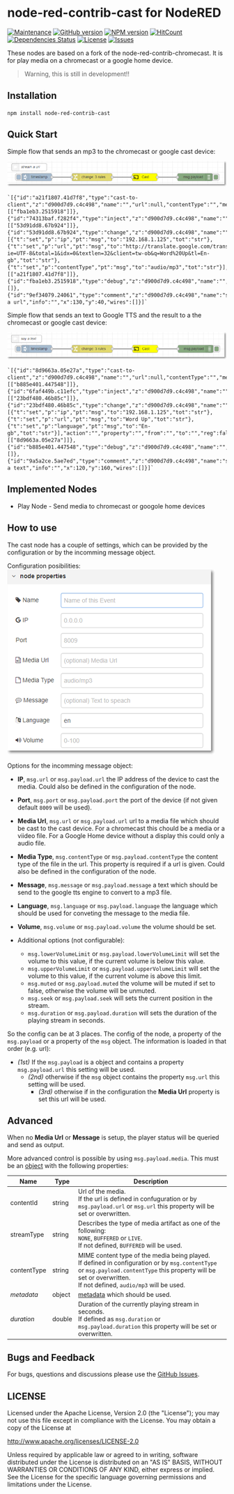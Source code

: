 # node-red-contrib-cast for NodeRED

[![Maintenance](https://img.shields.io/badge/Maintained%3F-yes-green.svg)](https://github.com/hypnos3/node-red-contrib-cast/graphs/commit-activity)
[![GitHub version](https://badge.fury.io/gh/Hypnos3%2Fnode-red-contrib-cast.svg)](https://github.com/hypnos3/node-red-contrib-cast)
[![NPM version](https://badge.fury.io/js/node-red-contrib-cast.svg)](http://badge.fury.io/js/node-red-contrib-cast)
[![HitCount](http://hits.dwyl.io/hypnos3/node-red-contrib-cast.svg)](http://hits.dwyl.io/hypnos3/node-red-contrib-cast)
[![Dependencies Status](https://david-dm.org/hypnos3/node-red-contrib-cast/status.svg)](https://david-dm.org/hypnos3/node-red-contrib-cast)
[![License](https://img.shields.io/badge/License-Apache%202.0-blue.svg)](https://opensource.org/licenses/Apache-2.0)
[![Issues](https://img.shields.io/github/issues/hypnos3/node-red-contrib-cast.svg?style=flat-square)](https://github.com/hypnos3/node-red-contrib-cast/issues)
<!-- [![JavaScript Style Guide](https://img.shields.io/badge/code_style-standard-brightgreen.svg)](https://standardjs.com) -->

These nodes are based on a fork of the node-red-contrib-chromecast. It is for play media on a chromecast or a google home device.

> Warning, this is still in development!!

## Installation

`npm install node-red-contrib-cast`

## Quick Start

Simple flow that sends an mp3 to the chromecast or google cast device:

![example 1](images/example1.png?raw=true "Echo Flow")

    `[{"id":"a21f1807.41d7f8","type":"cast-to-client","z":"d900d7d9.c4c498","name":"","url":null,"contentType":"","message":null,"language":"en","ip":"","port":"","volume":null,"x":590,"y":80,"wires":[["fba1eb3.2515918"]]},{"id":"74313baf.f282f4","type":"inject","z":"d900d7d9.c4c498","name":"","topic":"","payload":"","payloadType":"date","repeat":"","crontab":"","once":false,"onceDelay":0.1,"x":160,"y":80,"wires":[["53d91dd8.67b924"]]},{"id":"53d91dd8.67b924","type":"change","z":"d900d7d9.c4c498","name":"","rules":[{"t":"set","p":"ip","pt":"msg","to":"192.168.1.125","tot":"str"},{"t":"set","p":"url","pt":"msg","to":"http://translate.google.com/translate_tts?ie=UTF-8&total=1&idx=0&textlen=32&client=tw-ob&q=Word%20Up&tl=En-gb","tot":"str"},{"t":"set","p":"contentType","pt":"msg","to":"audio/mp3","tot":"str"}],"action":"","property":"","from":"","to":"","reg":false,"x":380,"y":80,"wires":[["a21f1807.41d7f8"]]},{"id":"fba1eb3.2515918","type":"debug","z":"d900d7d9.c4c498","name":"","active":true,"tosidebar":true,"console":false,"tostatus":false,"complete":"false","x":790,"y":80,"wires":[]},{"id":"9ef34079.24061","type":"comment","z":"d900d7d9.c4c498","name":"stream a url","info":"","x":130,"y":40,"wires":[]}]`

Simple flow that sends an text to Google TTS and the result to a the chromecast or google cast device:

![example 2](images/example2.png?raw=true "Echo Flow")

    `[{"id":"8d9663a.05e27a","type":"cast-to-client","z":"d900d7d9.c4c498","name":"","url":null,"contentType":"","message":null,"language":"en","ip":"","port":"","volume":null,"x":590,"y":200,"wires":[["b885e401.447548"]]},{"id":"6faf449b.c11efc","type":"inject","z":"d900d7d9.c4c498","name":"","topic":"","payload":"","payloadType":"date","repeat":"","crontab":"","once":false,"onceDelay":0.1,"x":160,"y":200,"wires":[["23bdf480.46b85c"]]},{"id":"23bdf480.46b85c","type":"change","z":"d900d7d9.c4c498","name":"","rules":[{"t":"set","p":"ip","pt":"msg","to":"192.168.1.125","tot":"str"},{"t":"set","p":"url","pt":"msg","to":"Word Up","tot":"str"},{"t":"set","p":"language","pt":"msg","to":"En-gb","tot":"str"}],"action":"","property":"","from":"","to":"","reg":false,"x":380,"y":200,"wires":[["8d9663a.05e27a"]]},{"id":"b885e401.447548","type":"debug","z":"d900d7d9.c4c498","name":"","active":true,"tosidebar":true,"console":false,"tostatus":false,"complete":"false","x":790,"y":200,"wires":[]},{"id":"9a5a2ce.5ae7ed","type":"comment","z":"d900d7d9.c4c498","name":"say a text","info":"","x":120,"y":160,"wires":[]}]`

## Implemented Nodes

 * Play Node - Send media to chromecast or googole home devices

## How to use

The cast node has a couple of settings, which can be provided by the configuration or by the incomming message object.

Configuration posibilities:
![configuration of the node](images/node-cast-properties.png?raw=true "Echo Flow")

Options for the incomming message object:
  - **IP**, `msg.url` or `msg.payload.url` the IP address of the device to cast the media. Could also be defined in the configuration of the node.
  - **Port**, `msg.port` or `msg.payload.port` the port of the device (if not given default <code>8009</code> will be used).
  - **Media Url**, `msg.url` or `msg.payload.url` url to a media file which should be cast to the cast device. For a chromecast this chould be a media or a viideo file. For a Google Home device without a display this could only a audio file.
  - **Media Type**, `msg.contentType` or `msg.payload.contentType` the content type of the file in the url. This property is required if a url is given. Could also be defined in the configuration of the node.
  - **Message**, `msg.message` or `msg.payload.message` a text which should be send to the google tts engine to convert to a mp3 file.
  - **Language**, `msg.language` or `msg.payload.language` the language which should be used for conveting the message to the media file.
  - **Volume**, `msg.volume` or `msg.payload.volume` the volume should be set.

- Additional options (not configurable):
    - `msg.lowerVolumeLimit` or `msg.payload.lowerVolumeLimit` will set the volume to this value, if the current volume is below this value.
    - `msg.upperVolumeLimit` or `msg.payload.upperVolumeLimit` will set the volume to this value, if the current volume is above this limit.
    - `msg.muted` or `msg.payload.muted` the volume will be muted if set to false, otherwise the volume will be unmuted.
    - `msg.seek` or `msg.payload.seek` will sets the current position in the stream.
    - `msg.duration` or `msg.payload.duration` will sets the duration of the playing stream in seconds.

So the config can be at 3 places. The config of the node, a property of the `msg.payload` or a property of the `msg` object. The information is loaded in that order (e.g. url):
  - _(1st)_ If the `msg.payload` is a object and contains a property `msg.payload.url` this setting will be used.
    - _(2nd)_ otherwise if the `msg` object contains the property `msg.url` this setting will be used.
      - _(3rd)_ otherwise if in the configuration the **Media Url** property is set this url will be used.

## Advanced
When no **Media Url** or **Message** is setup, the player status will be queried and send as output.

More advanced control is possible by using `msg.payload.media`. This must be an [object](https://developers.google.com/cast/docs/reference/messages#MediaInformation) with the following properties:

| Name        	| Type   	| Description                                                                                    	|
|-------------	|--------	|------------------------------------------------------------------------------------------------	|
| contentId   	| string 	|  Url of the media.<br>If the url is defined in confuguration or by `msg.payload.url` or `msg.url` this property will be set or overwritten. |
| streamType  	| string 	| Describes the type of media artifact as one of the following:<br> `NONE`, `BUFFERED` or `LIVE`.<br>If not defined, `BUFFERED` will be used. |
| contentType 	| string 	| MIME content type of the media being played.<br>If defined in configuration or by `msg.contentType` or `msg.payload.contentType` this property will be set or overwritten.<br>If not defined, `audio/mp3` will be used. |
| _metadata_    	| object 	| [metadata](https://developers.google.com/cast/docs/reference/messages#MediaInformation) which should be used. |
| _duration_    	| double 	| Duration of the currently playing stream in seconds.<br>If defined as `msg.duration` or `msg.payload.duration` this property will be set or overwritten. |

## Bugs and Feedback

For bugs, questions and discussions please use the
[GitHub Issues](https://github.com/Hypnos3/node-red-contrib-cast/issues).

## LICENSE

Licensed under the Apache License, Version 2.0 (the "License"); you may not use
this file except in compliance with the License. You may obtain a copy of the
License at

http://www.apache.org/licenses/LICENSE-2.0

Unless required by applicable law or agreed to in writing, software distributed
under the License is distributed on an "AS IS" BASIS, WITHOUT WARRANTIES OR
CONDITIONS OF ANY KIND, either express or implied. See the License for the
specific language governing permissions and limitations under the License.
